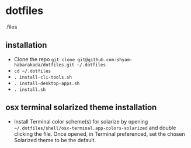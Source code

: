 # dotfiles

.files

## installation

* Clone the repo `git clone git@github.com:shyam-habarakada/dotfiles.git ~/.dotfiles`
* `cd ~/.dotfiles`
* `. install-cli-tools.sh`
* `. install-desktop-apps.sh`
* `. install.sh`

## osx terminal solarized theme installation

* Install Terminal color scheme(s) for solarize by opening `~/.dotfiles/shell/osx-terminal.app-colors-solarized` and double clicking the file. Once opened, in Terminal preferenced, set the chosen Solarized theme to be the default.


